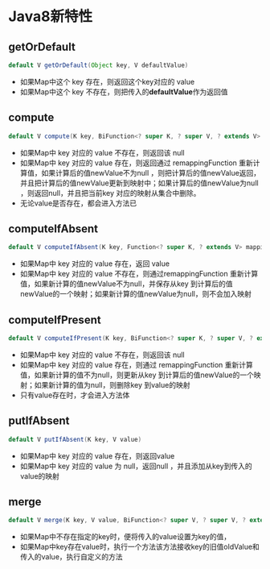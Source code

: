# Java8新特性

## getOrDefault

```java
default V getOrDefault(Object key, V defaultValue)
```

- 如果Map中这个 key 存在，则返回这个key对应的 value
- 如果Map中这个 key 不存在，则把传入的**defaultValue**作为返回值

## compute

```java
default V compute(K key, BiFunction<? super K, ? super V, ? extends V> remappingFunction)
```

- 如果Map中 key 对应的 value 不存在，则返回该 null
- 如果Map中 key 对应的 value 存在，则返回通过 remappingFunction 重新计算值，如果计算后的值newValue不为null ，则把计算后的值newValue返回，并且把计算后的值newValue更新到映射中；如果计算后的值newValue为null ，则返回null，并且把当前key 对应的映射从集合中删除。
- 无论value是否存在，都会进入方法已

## computeIfAbsent

```java
default V computeIfAbsent(K key, Function<? super K, ? extends V> mappingFunction)
```

- 如果Map中 key 对应的 value 存在，返回 value
- 如果Map中 key 对应的 value 不存在，则通过remappingFunction 重新计算值，如果新计算的值newValue不为null，并保存从key 到计算后的值newValue的一个映射；如果新计算的值newValue为null，则不会加入映射

## computeIfPresent

```java
default V computeIfPresent(K key, BiFunction<? super K, ? super V, ? extends V> remappingFunction)
```

- 如果Map中 key 对应的 value 不存在，则返回该 null
- 如果Map中 key 对应的 value 存在，则通过 remappingFunction 重新计算值，如果新计算的值不为null，则更新从key 到计算后的值newValue的一个映射；如果新计算的值为null，则删除key 到value的映射
- 只有value存在时，才会进入方法体

## putIfAbsent

```java
default V putIfAbsent(K key, V value)
```

- 如果Map中 key 对应的 value 存在，则返回value
- 如果Map中 key 对应的 value 为 null，返回null ，并且添加从key到传入的value的映射

## merge

```java
default V merge(K key, V value, BiFunction<? super V, ? super V, ? extends V> remappingFunction)
```

- 如果Map中不存在指定的key时，便将传入的value设置为key的值，
- 如果Map中key存在value时，执行一个方法该方法接收key的旧值oldValue和传入的value，执行自定义的方法


